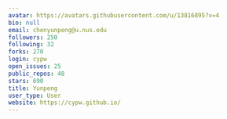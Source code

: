 ```yaml
---
avatar: https://avatars.githubusercontent.com/u/13816895?v=4
bio: null
email: chenyunpeng@u.nus.edu
followers: 250
following: 32
forks: 270
login: cypw
open_issues: 25
public_repos: 48
stars: 690
title: Yunpeng
user_type: User
website: https://cypw.github.io/
---
```

